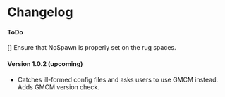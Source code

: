 ﻿Changelog
==============

#### ToDo
[] Ensure that NoSpawn is properly set on the rug spaces.

#### Version 1.0.2 (upcoming)

* Catches ill-formed config files and asks users to use GMCM instead. Adds GMCM version check.